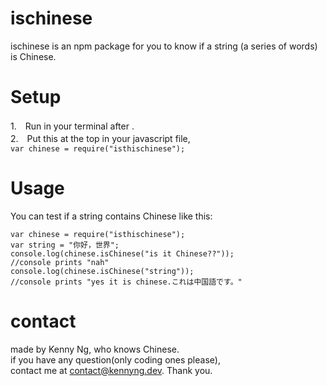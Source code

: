 # ischinese
ischinese is an npm package for you to know if a string (a series of words) is Chinese.

# Setup
1.　Run <npm i isthischinese> in your terminal after <npm init>.<br/>
2.　Put this at the top in your javascript file,  <br/>
```var chinese = require("isthischinese");```


# Usage 
You can test if a string contains Chinese like this:

```
var chinese = require("isthischinese");
var string = "你好，世界";
console.log(chinese.isChinese("is it Chinese??"));
//console prints "nah"
console.log(chinese.isChinese("string"));
//console prints "yes it is chinese.これは中国語です。"
```
# contact
made by Kenny Ng, who knows Chinese. <br/>
if you have any question(only coding ones please), </br> contact me at <a>contact@kennyng.dev.</a> Thank you.